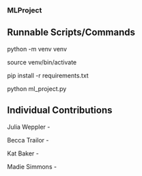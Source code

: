 ### MLProject

## Runnable Scripts/Commands

python -m venv venv

source venv/bin/activate

pip install -r requirements.txt

python ml_project.py

## Individual Contributions

Julia Weppler - 

Becca Trailor -

Kat Baker -

Madie Simmons -